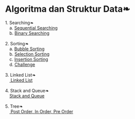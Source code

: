 <h1>Algoritma dan Struktur Data❧</h1>
<a>1. Searching❧</a><br>
<a>&emsp;</a>a. <a href="https://github.com/desyderian/ASD/tree/main/searching/sequential%20searching">Sequential Searching</a><br>
<a>&emsp;</a>b. <a href="https://github.com/desyderian/ASD/tree/main/searching/binary%20searching">Binary Searching</a><br><br>
<a>2. Sorting❧</a><br>
<a>&emsp;</a>a. <a href="https://github.com/desyderian/ASD/tree/main/sorting/bubble%20sort">Bubble Sorting</a><br>
<a>&emsp;</a>b. <a href="https://github.com/desyderian/ASD/blob/main/sorting/selection%20sort">Selection Sorting</a><br>
<a>&emsp;</a>c. <a href="https://github.com/desyderian/ASD/blob/main/sorting/insertion%20sort">Insertion Sorting</a><br>
<a>&emsp;</a>d. <a href="https://github.com/desyderian/ASD/blob/main/sorting/challenge.c">Challenge</a><br><br>
<a>3. Linked List❧</a><br>
<a>&emsp;</a><a href="https://github.com/desyderian/ASD/blob/main/linked%20list"> Linked List</a><br><br>
<a>4. Stack and Queue❧</a><br>
<a>&emsp;</a><a href="https://github.com/desyderian/ASD/tree/main/stack%20and%20queue">Stack and Queue</a><br><br>
<a>5. Tree❧</a><br>
<a>&emsp;</a><a href="https://github.com/desyderian/ASD/tree/main/tree"> Post Order, In Order, Pre Order</a>

